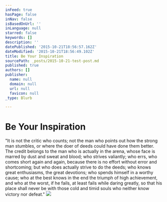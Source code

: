 ```yaml
---
inFeed: true
hasPage: false
inNav: false
isBasedOnUrl: ''
inLanguage: null
starred: false
keywords: []
description: ''
datePublished: '2015-10-21T18:56:57.162Z'
dateModified: '2015-10-21T18:56:49.102Z'
title: Be Your Inspiration
sourcePath: _posts/2015-10-21-test-post.md
published: true
authors: []
publisher:
  name: null
  domain: null
  url: null
  favicon: null
_type: Blurb

---
```

# Be Your Inspiration

"It is not the critic who counts; not the man who points out how the strong man stumbles, or where the doer of deeds could have done them better. The credit belongs to the man who is actually in the arena, whose face is marred by dust and sweat and blood; who strives valiantly; who errs, who comes short again and again, because there is no effort without error and shortcoming; but who does actually strive to do the deeds; who knows great enthusiasms, the great devotions; who spends himself in a worthy cause; who at the best knows in the end the triumph of high achievement, and who at the worst, if he fails, at least fails while daring greatly, so that his place shall never be with those cold and timid souls who neither know victory nor defeat."
![](https://the-grid-user-content.s3-us-west-2.amazonaws.com/cf6787fd-f6ac-4838-b1d3-19cddea481e2.png)